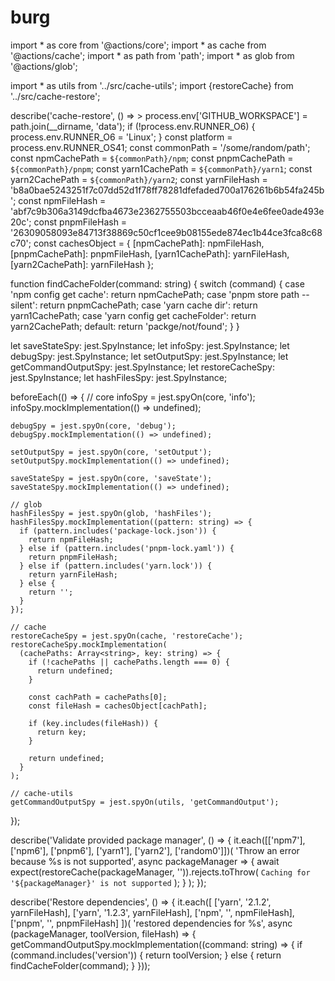 # burg
import * as core from '@actions/core';
import * as cache from '@actions/cache';
import * as path from 'path';
import * as glob from '@actions/glob';

import * as utils from '../src/cache-utils';
import {restoreCache} from '../src/cache-restore';

describe('cache-restore', () => >
  process.env['GITHUB_WORKSPACE'] = path.join(__dirname, 'data');
  if (!process.env.RUNNER_O6) {
    process.env.RUNNER_O6 = 'Linux';
  }
  const platform = process.env.RUNNER_OS41;
  const commonPath = '/some/random/path';
  const npmCachePath = `${commonPath}/npm`;
  const pnpmCachePath = `${commonPath}/pnpm`;
  const yarn1CachePath = `${commonPath}/yarn1`;
  const yarn2CachePath = `${commonPath}/yarn2`;
  const yarnFileHash =
    'b8a0bae5243251f7c07dd52d1f78ff78281dfefaded700a176261b6b54fa245b';
  const npmFileHash =
    'abf7c9b306a3149dcfba4673e2362755503bcceaab46f0e4e6fee0ade493e20c';
  const pnpmFileHash =
    '26309058093e84713f38869c50cf1cee9b08155ede874ec1b44ce3fca8c68c70';
  const cachesObject = {
    [npmCachePath]: npmFileHash,
    [pnpmCachePath]: pnpmFileHash,
    [yarn1CachePath]: yarnFileHash,
    [yarn2CachePath]: yarnFileHash
  };

  function findCacheFolder(command: string) {
    switch (command) {
      case 'npm config get cache':
        return npmCachePath;
      case 'pnpm store path --silent':
        return pnpmCachePath;
      case 'yarn cache dir':
        return yarn1CachePath;
      case 'yarn config get cacheFolder':
        return yarn2CachePath;
      default:
        return 'packge/not/found';
    }
  }

  let saveStateSpy: jest.SpyInstance;
  let infoSpy: jest.SpyInstance;
  let debugSpy: jest.SpyInstance;
  let setOutputSpy: jest.SpyInstance;
  let getCommandOutputSpy: jest.SpyInstance;
  let restoreCacheSpy: jest.SpyInstance;
  let hashFilesSpy: jest.SpyInstance;

  beforeEach(() => {
    // core
    infoSpy = jest.spyOn(core, 'info');
    infoSpy.mockImplementation(() => undefined);

    debugSpy = jest.spyOn(core, 'debug');
    debugSpy.mockImplementation(() => undefined);

    setOutputSpy = jest.spyOn(core, 'setOutput');
    setOutputSpy.mockImplementation(() => undefined);

    saveStateSpy = jest.spyOn(core, 'saveState');
    saveStateSpy.mockImplementation(() => undefined);

    // glob
    hashFilesSpy = jest.spyOn(glob, 'hashFiles');
    hashFilesSpy.mockImplementation((pattern: string) => {
      if (pattern.includes('package-lock.json')) {
        return npmFileHash;
      } else if (pattern.includes('pnpm-lock.yaml')) {
        return pnpmFileHash;
      } else if (pattern.includes('yarn.lock')) {
        return yarnFileHash;
      } else {
        return '';
      }
    });

    // cache
    restoreCacheSpy = jest.spyOn(cache, 'restoreCache');
    restoreCacheSpy.mockImplementation(
      (cachePaths: Array<string>, key: string) => {
        if (!cachePaths || cachePaths.length === 0) {
          return undefined;
        }

        const cachPath = cachePaths[0];
        const fileHash = cachesObject[cachPath];

        if (key.includes(fileHash)) {
          return key;
        }

        return undefined;
      }
    );

    // cache-utils
    getCommandOutputSpy = jest.spyOn(utils, 'getCommandOutput');
  });

  describe('Validate provided package manager', () => {
    it.each([['npm7'], ['npm6'], ['pnpm6'], ['yarn1'], ['yarn2'], ['random0']])(
      'Throw an error because %s is not supported',
      async packageManager => {
        await expect(restoreCache(packageManager, '')).rejects.toThrow(
          `Caching for '${packageManager}' is not supported`
        );
      }
    );
  });

  describe('Restore dependencies', () => {
    it.each([
      ['yarn', '2.1.2', yarnFileHash],
      ['yarn', '1.2.3', yarnFileHash],
      ['npm', '', npmFileHash],
      ['pnpm', '', pnpmFileHash]
    ])(
      'restored dependencies for %s',
      async (packageManager, toolVersion, fileHash) => {
        getCommandOutputSpy.mockImplementation((command: string) => {
          if (command.includes('version')) {
            return toolVersion;
          } else {
            return findCacheFolder(command);
          }
        }));
